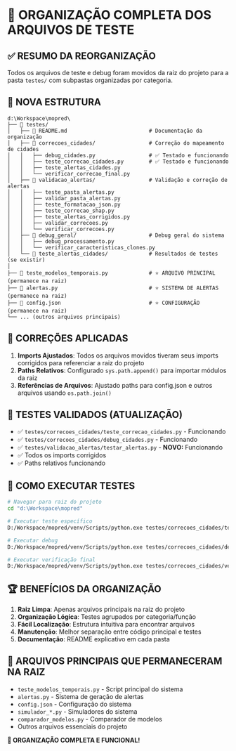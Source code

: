 # 🎯 ORGANIZAÇÃO COMPLETA DOS ARQUIVOS DE TESTE

## ✅ **RESUMO DA REORGANIZAÇÃO**

Todos os arquivos de teste e debug foram movidos da raiz do projeto para a pasta `testes/` com subpastas organizadas por categoria.

## 📁 **NOVA ESTRUTURA**

```
d:\Workspace\mopred\
├── 📂 testes/
│   ├── 📄 README.md                          # Documentação da organização
│   ├── 📂 correcoes_cidades/                 # Correção do mapeamento de cidades
│   │   ├── debug_cidades.py                 # ✅ Testado e funcionando
│   │   ├── teste_correcao_cidades.py        # ✅ Testado e funcionando  
│   │   ├── teste_alertas_cidades.py
│   │   └── verificar_correcao_final.py
│   ├── 📂 validacao_alertas/                 # Validação e correção de alertas
│   │   ├── teste_pasta_alertas.py
│   │   ├── validar_pasta_alertas.py
│   │   ├── teste_formatacao_json.py
│   │   ├── teste_correcao_shap.py
│   │   ├── teste_alertas_corrigidos.py
│   │   ├── validar_correcoes.py
│   │   └── verificar_correcoes.py
│   ├── 📂 debug_geral/                       # Debug geral do sistema
│   │   ├── debug_processamento.py
│   │   └── verificar_caracteristicas_clones.py
│   └── 📂 teste_alertas_cidades/             # Resultados de testes (se existir)
│
├── 📄 teste_modelos_temporais.py             # ⭐ ARQUIVO PRINCIPAL (permanece na raiz)
├── 📄 alertas.py                             # ⭐ SISTEMA DE ALERTAS (permanece na raiz)
├── 📄 config.json                            # ⭐ CONFIGURAÇÃO (permanece na raiz)
└── ... (outros arquivos principais)
```

## 🔧 **CORREÇÕES APLICADAS**

1. **Imports Ajustados**: Todos os arquivos movidos tiveram seus imports corrigidos para referenciar a raiz do projeto
2. **Paths Relativos**: Configurado `sys.path.append()` para importar módulos da raiz
3. **Referências de Arquivos**: Ajustado paths para config.json e outros arquivos usando `os.path.join()`

## 🧪 **TESTES VALIDADOS (ATUALIZAÇÃO)**

- ✅ `testes/correcoes_cidades/teste_correcao_cidades.py` - Funcionando
- ✅ `testes/correcoes_cidades/debug_cidades.py` - Funcionando
- ✅ `testes/validacao_alertas/testar_alertas.py` - **NOVO:** Funcionando
- ✅ Todos os imports corrigidos
- ✅ Paths relativos funcionando

## 🚀 **COMO EXECUTAR TESTES**

```bash
# Navegar para raiz do projeto
cd "d:\Workspace\mopred"

# Executar teste específico
D:/Workspace/mopred/venv/Scripts/python.exe testes/correcoes_cidades/teste_correcao_cidades.py

# Executar debug
D:/Workspace/mopred/venv/Scripts/python.exe testes/correcoes_cidades/debug_cidades.py

# Executar verificação final
D:/Workspace/mopred/venv/Scripts/python.exe testes/correcoes_cidades/verificar_correcao_final.py
```

## 🏆 **BENEFÍCIOS DA ORGANIZAÇÃO**

1. **Raiz Limpa**: Apenas arquivos principais na raiz do projeto
2. **Organização Lógica**: Testes agrupados por categoria/função
3. **Fácil Localização**: Estrutura intuitiva para encontrar arquivos
4. **Manutenção**: Melhor separação entre código principal e testes
5. **Documentação**: README explicativo em cada pasta

## 📝 **ARQUIVOS PRINCIPAIS QUE PERMANECERAM NA RAIZ**

- `teste_modelos_temporais.py` - Script principal do sistema
- `alertas.py` - Sistema de geração de alertas
- `config.json` - Configuração do sistema
- `simulador_*.py` - Simuladores do sistema
- `comparador_modelos.py` - Comparador de modelos
- Outros arquivos essenciais do projeto

**🎉 ORGANIZAÇÃO COMPLETA E FUNCIONAL!**
